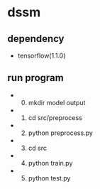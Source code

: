 # dssm
## dependency
- tensorflow(1.1.0)

## run program
- 0. mkdir model output
- 1. cd src/preprocess
- 2. python preprocess.py
- 3. cd src
- 4. python train.py
- 5. python test.py